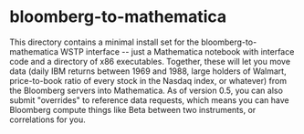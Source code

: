 # bloomberg-to-mathematica
This directory contains a minimal install set for the bloomberg-to-mathematica WSTP interface -- just a Mathematica notebook with interface code and a directory of x86 executables. Together, these will let you move data (daily IBM returns between 1969 and 1988, large holders of Walmart, price-to-book ratio of every stock in the Nasdaq index, or whatever) from the Bloomberg servers into Mathematica. As of version 0.5, you can also submit "overrides" to reference data requests, which means you can have Bloomberg compute things like Beta between two instruments, or correlations for you.
